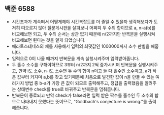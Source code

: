 ## 백준 6588
- 시간초과가 계속떠서 어떻게해야 시간복잡도를 더 줄일 수 있을까 생각해보다가 도저히 떠오르지 않아 질문게시판을 살펴보니 어짜피 두 수의 합이므로 a, n-a(b)를 비교해보면 되고, 두 수의 순서는 상관 없기 때문에 n/2까지만 반복문을 실행시켜 비교해보면 된다는 것을 알게 되었습니다.
- 에라토스테네스의 체를 사용해서 입력의 최댓값인 1000000까지 소수 판별을 해줍니다.
- 입력으로 0이 나올 때까지 반복문을 계속 실행시켜주며 입력받아줍니다.
- 두 홀수 소수를 구해야하므로 3부터 n/2까지 2씩 증가시키며 반복문을 실행시켜주고, 만약 i도 소수, n-i도 소수면 두 수의 합이 n이고 둘 다 홀수인 소수이고, a가 작은 값부터 커지며 a,b를 찾고 있기때문에 처음으로 발견한 값이 n을 만들 수 있는 여러가지 방법 중 b-a가 가장 큰 값이 되므로 출력해주고, 정답을 출력했음을 알려주는 상태변수 check를 true로 바꿔주고 반복문을 멈춰줍니다.
- 반복문이 종료되고 만약 check가 false라면 입력 받은 짝수를 홀수인 두 소수의 합으로 나타내지 못했다는 뜻이므로, "Goldbach's conjecture is wrong."를 출력해줍니다.